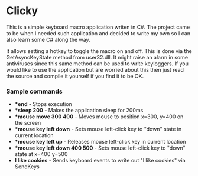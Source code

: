 # Clicky
This is a simple keyboard macro application writen in C#. The project came to be when I needed such application and decided to write my own so I can also learn some C# along the way.

It allows setting a hotkey to toggle the macro on and off. This is done via the GetAsyncKeyState method from user32.dll. It might raise an alarm in some antiviruses since this same method can be used to write keyloggers. If you would like to use the application but are worried about this then just read the source and compile it yourself if you find it to be OK.

<h3>Sample commands</h3>
<ul>
  <li><b>*end</b> - Stops execution</li>
  <li><b>*sleep 200</b> - Makes the application sleep for 200ms</li>
  <li><b>*mouse move 300 400</b> - Moves mouse to position x=300, y=400 on the screen</li>
  <li><b>*mouse key left down</b> - Sets mouse left-click key to "down" state in current location</li>
  <li><b>*mouse key left up</b> - Releases mouse left-click key in current location</li>
  <li><b>*mouse key left down 400 500</b> - Sets mouse left-click key to "down" state at x=400 y=500</li>
  <li><b>I like cookies</b> - Sends keyboard events to write out "I like cookies" via SendKeys</li>
</ul>
